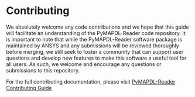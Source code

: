 # Contributing

We absolutely welcome any code contributions and we hope that this
guide will facilitate an understanding of the PyMAPDL-Reader code
repository. It is important to note that while the PyMAPDL-Reader software
package is maintained by ANSYS and any submissions will be reviewed
thoroughly before merging, we still seek to foster a community that can
support user questions and develop new features to make this software
a useful tool for all users.  As such, we welcome and encourage any
questions or submissions to this repository.

For the full contributing documentation, please visit [PyMAPDL-Reader
Contributing Guide](https://readerdocs.pyansys.com/contributing.html)

